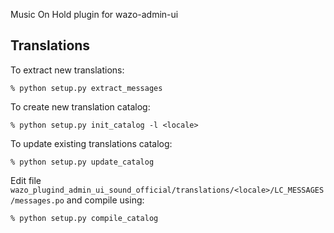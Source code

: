 Music On Hold plugin for wazo-admin-ui

Translations
------------

To extract new translations:

    % python setup.py extract_messages

To create new translation catalog:

    % python setup.py init_catalog -l <locale>

To update existing translations catalog:

    % python setup.py update_catalog

Edit file `wazo_plugind_admin_ui_sound_official/translations/<locale>/LC_MESSAGES/messages.po` and compile
using:

    % python setup.py compile_catalog
